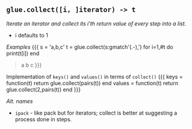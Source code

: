 ## `glue.collect([i, ]iterator) -> t`

*Iterate an iterator and collect its i'th return value of every step into a list.*
  * i defaults to 1

*Examples*
{{{
s = 'a,b,c'
t = glue.collect(s:gmatch'(.-),')
for i=1,#t do print(t[i]) end

> a
> b
> c
}}}

Implementation of `keys()` and `values()` in terms of `collect()`
{{{
keys = function(t) return glue.collect(pairs(t)) end
values = function(t) return glue.collect(2,pairs(t)) end
}}}

*Alt. names*
  * `ipack` - like pack but for iterators; collect is better at suggesting a process done in steps.
